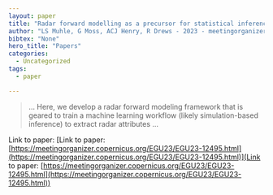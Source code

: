 ```yaml
---
layout: paper
title: "Radar forward modelling as a precursor for statistical inference"
author: "LS Muhle, G Moss, ACJ Henry, R Drews - 2023 - meetingorganizer.copernicus.org"
bibtex: "None"
hero_title: "Papers"
categories:
  - Uncategorized
tags:
  - paper

---
```

>… Here, we develop a radar forward modeling framework that is geared to train a machine learning workflow (likely simulation-based inference) to extract radar attributes …

Link to paper: [Link to paper: [https://meetingorganizer.copernicus.org/EGU23/EGU23-12495.html](https://meetingorganizer.copernicus.org/EGU23/EGU23-12495.html)](Link to paper: [https://meetingorganizer.copernicus.org/EGU23/EGU23-12495.html](https://meetingorganizer.copernicus.org/EGU23/EGU23-12495.html))


